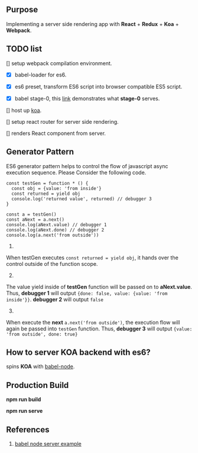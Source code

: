## Purpose

Implementing a server side rendering app with **React** + **Redux** + **Koa** + **Webpack**.

## TODO list

[] setup webpack compilation environment.

  - [x] babel-loader for es6.

  - [x] es6 preset, transform ES6 script into browser compatible ES5 script.

  - [x] babel stage-0, this [link](http://babeljs.io/docs/plugins/preset-stage-0/) demonstrates what **stage-0** serves.

[] host up [koa](http://koajs.com/).

[] setup react router for server side rendering.

[] renders React component from server.

## Generator Pattern

ES6 generator pattern helps to control the flow of javascript async execution sequence. Please Consider the following code.

```
const testGen = function * () {
  const obj = {value: 'from inside'}
  const returned = yield obj
  console.log('returned value', returned) // debugger 3
}

const a = testGen()
const aNext = a.next()
console.log(aNext.value) // debugger 1
console.log(aNext.done) // debugger 2
console.log(a.next('from outside'))
```
1.
  When testGen executes `const returned = yield obj`, it hands over the control outside of the function scope.

2.
  The value yield inside of **testGen** function will be passed on to **aNext.value**. Thus,  **debugger 1** will output `{done: false, value: {value: 'from inside'}}`. **debugger 2** will output `false`

3.
  When execute the **next** `a.next('from outside')`, the execution flow will again be passed into `testGen` function. Thus, **debugger 3** will output `{value: 'from outside', done: true}`

## How to server KOA backend with es6?

spins **KOA** with [babel-node](https://babeljs.io/docs/usage/cli/).

## Production Build

**npm run build**

**npm run serve**

## References

1. [babel node server example](https://github.com/babel/example-node-server)
